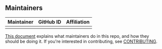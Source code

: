 ## Maintainers

| Maintainer             | GitHub ID                                         | Affiliation |
|------------------------|---------------------------------------------------|-------------|
|                        | []()                                              |             |


[This document](https://github.com/opensearch-project/.github/blob/main/MAINTAINERS.md) explains what maintainers do in this repo, and how they should be doing it. If you're interested in contributing, see [CONTRIBUTING](CONTRIBUTING.md).
